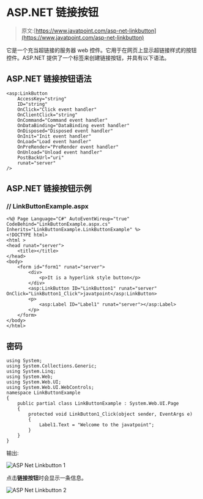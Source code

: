 # ASP.NET 链接按钮

> 原文:[https://www.javatpoint.com/asp-net-linkbutton](https://www.javatpoint.com/asp-net-linkbutton)

它是一个充当超链接的服务器 web 控件。它用于在网页上显示超链接样式的按钮控件。ASP.NET 提供了一个标签来创建链接按钮，并具有以下语法。

## ASP.NET 链接按钮语法

```
<asp:LinkButton
    AccessKey="string"
    ID="string"
    OnClick="Click event handler"
    OnClientClick="string"
    OnCommand="Command event handler"
    OnDataBinding="DataBinding event handler"
    OnDisposed="Disposed event handler"
    OnInit="Init event handler"
    OnLoad="Load event handler"
    OnPreRender="PreRender event handler"
    OnUnload="Unload event handler"
    PostBackUrl="uri"
    runat="server"
/>

```

## ASP.NET 链接按钮示例

### // LinkButtonExample.aspx

```
<%@ Page Language="C#" AutoEventWireup="true" 
CodeBehind="LinkButtonExample.aspx.cs" Inherits="LinkButtonExample.LinkButtonExample" %>
<!DOCTYPE html>
<html >
<head runat="server">
    <title></title>
</head>
<body>
    <form id="form1" runat="server">
        <div>
            <p>It is a hyperlink style button</p>
        </div>
        <asp:LinkButton ID="LinkButton1" runat="server" OnClick="LinkButton1_Click">javatpoint</asp:LinkButton>
        <p>
            <asp:Label ID="Label1" runat="server"></asp:Label>
        </p>
    </form>
</body>
</html>

```

## 密码

```
using System;
using System.Collections.Generic;
using System.Linq;
using System.Web;
using System.Web.UI;
using System.Web.UI.WebControls;
namespace LinkButtonExample
{
    public partial class LinkButtonExample : System.Web.UI.Page
    {
        protected void LinkButton1_Click(object sender, EventArgs e)
        {
            Label1.Text = "Welcome to the javatpoint";
        }
    }
}

```

输出:

![ASP Net Linkbutton 1](../Images/a9890fe6161771819a35f7689352cf49.png)

点击**链接按钮**时会显示一条信息。

![ASP Net Linkbutton 2](../Images/64e6fb9ec3ffc95a231c58a35d932347.png)